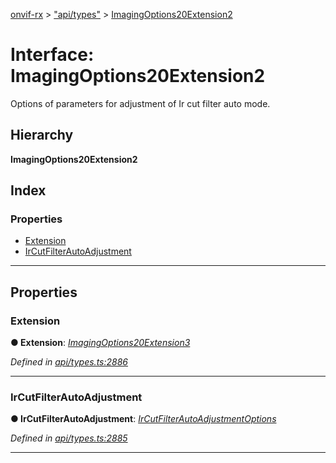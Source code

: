 [onvif-rx](../README.md) > ["api/types"](../modules/_api_types_.md) > [ImagingOptions20Extension2](../interfaces/_api_types_.imagingoptions20extension2.md)

# Interface: ImagingOptions20Extension2

Options of parameters for adjustment of Ir cut filter auto mode.

## Hierarchy

**ImagingOptions20Extension2**

## Index

### Properties

* [Extension](_api_types_.imagingoptions20extension2.md#extension)
* [IrCutFilterAutoAdjustment](_api_types_.imagingoptions20extension2.md#ircutfilterautoadjustment)

---

## Properties

<a id="extension"></a>

###  Extension

**● Extension**: *[ImagingOptions20Extension3](_api_types_.imagingoptions20extension3.md)*

*Defined in [api/types.ts:2886](https://github.com/patrickmichalina/onvif-rx/blob/1596479/src/api/types.ts#L2886)*

___
<a id="ircutfilterautoadjustment"></a>

###  IrCutFilterAutoAdjustment

**● IrCutFilterAutoAdjustment**: *[IrCutFilterAutoAdjustmentOptions](_api_types_.ircutfilterautoadjustmentoptions.md)*

*Defined in [api/types.ts:2885](https://github.com/patrickmichalina/onvif-rx/blob/1596479/src/api/types.ts#L2885)*

___

